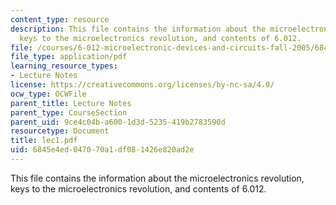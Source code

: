 ```yaml
---
content_type: resource
description: This file contains the information about the microelectronics revolution,
  keys to the microelectronics revolution, and contents of 6.012.
file: /courses/6-012-microelectronic-devices-and-circuits-fall-2005/6845e4ed047070a1df081426e820ad2e_lec1.pdf
file_type: application/pdf
learning_resource_types:
- Lecture Notes
license: https://creativecommons.org/licenses/by-nc-sa/4.0/
ocw_type: OCWFile
parent_title: Lecture Notes
parent_type: CourseSection
parent_uid: 9ce4c04b-a600-1d3d-5235-419b2783590d
resourcetype: Document
title: lec1.pdf
uid: 6845e4ed-0470-70a1-df08-1426e820ad2e
---
```

This file contains the information about the microelectronics revolution, keys to the microelectronics revolution, and contents of 6.012.